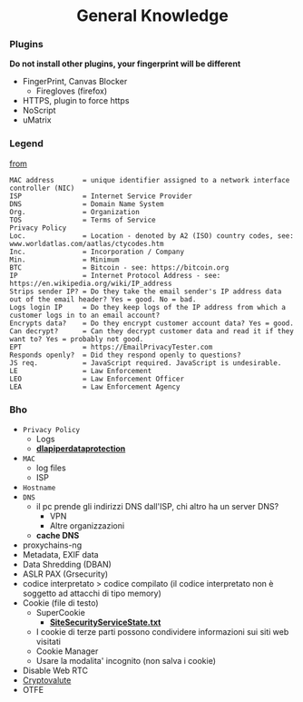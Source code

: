 <h1 align="center">General Knowledge</h1>

### Plugins

**Do not install other plugins, your fingerprint will be different**

- FingerPrint, Canvas Blocker 
    - Firegloves (firefox)
- HTTPS, plugin to force https
- NoScript
- uMatrix

### Legend
[from](https://www.reddit.com/r/emailprivacy/wiki/index#wiki_privacy_friendly_email_service_providers)
```
MAC address       = unique identifier assigned to a network interface controller (NIC)
ISP               = Internet Service Provider
DNS               = Domain Name System
Org.              = Organization
TOS               = Terms of Service
Privacy Policy
Loc.              = Location - denoted by A2 (ISO) country codes, see: www.worldatlas.com/aatlas/ctycodes.htm
Inc.              = Incorporation / Company
Min.              = Minimum
BTC               = Bitcoin - see: https://bitcoin.org
IP                = Internet Protocol Address - see: https://en.wikipedia.org/wiki/IP_address
Strips sender IP? = Do they take the email sender's IP address data out of the email header? Yes = good. No = bad.
Logs login IP     = Do they keep logs of the IP address from which a customer logs in to an email account?
Encrypts data?    = Do they encrypt customer account data? Yes = good.
Can decrypt?      = Can they decrypt customer data and read it if they want to? Yes = probably not good.
EPT               = https://EmailPrivacyTester.com
Responds openly?  = Did they respond openly to questions?
JS req.           = JavaScript required. JavaScript is undesirable.
LE                = Law Enforcement
LEO               = Law Enforcement Officer
LEA               = Law Enforcement Agency

```

### Bho

- ```Privacy Policy```
  - Logs
  - [**dlapiperdataprotection**](https://www.dlapiperdataprotection.com/)
- ```MAC```
    - log files
    - ISP
- ```Hostname```
- ```DNS```
  - il pc prende gli indirizzi DNS dall'ISP, chi altro ha un server DNS?
    - VPN
    - Altre organizzazioni
  - **cache DNS**
- proxychains-ng
- Metadata, EXIF data
- Data Shredding (DBAN)
- ASLR PAX (Grsecurity)
- codice interpretato > codice compilato (il codice interpretato non è soggetto ad attacchi di tipo memory)
- Cookie (file di testo)
    - SuperCookie
        - [**SiteSecurityServiceState.txt**](http://forums.mozillazine.org/viewtopic.php?f=23&t=2919581)
    - I cookie di terze parti possono condividere informazioni sui siti web visitati
    - Cookie Manager
    - Usare la modalita' incognito (non salva i cookie)
- Disable Web RTC
- [Cryptovalute](https://github.com/Jakkins/AnonProj/blob/master/Cryptovalute.md)
- OTFE























